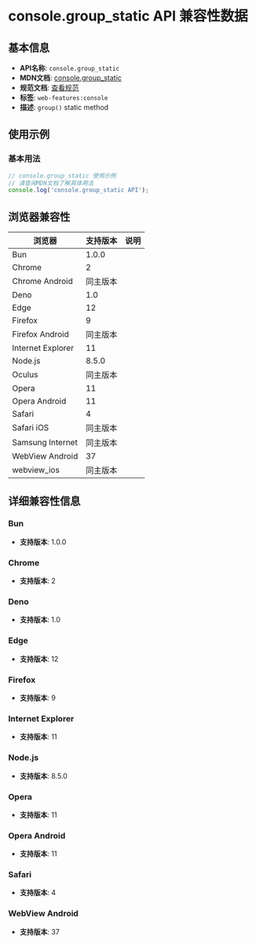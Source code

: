 # console.group_static API 兼容性数据

## 基本信息

- **API名称**: `console.group_static`
- **MDN文档**: [console.group_static](https://developer.mozilla.org/docs/Web/API/console/group_static)
- **规范文档**: [查看规范](https://console.spec.whatwg.org/#group)
- **标签**: `web-features:console`
- **描述**: `group()` static method

## 使用示例

### 基本用法

```javascript
// console.group_static 使用示例
// 请查阅MDN文档了解具体用法
console.log('console.group_static API');
```

## 浏览器兼容性

| 浏览器 | 支持版本 | 说明 |
|--------|----------|------|
| Bun | 1.0.0 |  |
| Chrome | 2 |  |
| Chrome Android | 同主版本 |  |
| Deno | 1.0 |  |
| Edge | 12 |  |
| Firefox | 9 |  |
| Firefox Android | 同主版本 |  |
| Internet Explorer | 11 |  |
| Node.js | 8.5.0 |  |
| Oculus | 同主版本 |  |
| Opera | 11 |  |
| Opera Android | 11 |  |
| Safari | 4 |  |
| Safari iOS | 同主版本 |  |
| Samsung Internet | 同主版本 |  |
| WebView Android | 37 |  |
| webview_ios | 同主版本 |  |

## 详细兼容性信息

### Bun

- **支持版本**: 1.0.0

### Chrome

- **支持版本**: 2

### Deno

- **支持版本**: 1.0

### Edge

- **支持版本**: 12

### Firefox

- **支持版本**: 9

### Internet Explorer

- **支持版本**: 11

### Node.js

- **支持版本**: 8.5.0

### Opera

- **支持版本**: 11

### Opera Android

- **支持版本**: 11

### Safari

- **支持版本**: 4

### WebView Android

- **支持版本**: 37

